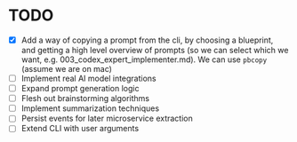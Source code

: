 # TODO

- [x] Add a way of copying a prompt from the cli, by choosing a blueprint, and getting a high level overview of prompts (so we can select which we want, e.g. 003_codex_expert_implementer.md). We can use `pbcopy` (assume we are on mac)
- [ ] Implement real AI model integrations
- [ ] Expand prompt generation logic
- [ ] Flesh out brainstorming algorithms
- [ ] Implement summarization techniques
- [ ] Persist events for later microservice extraction
- [ ] Extend CLI with user arguments

